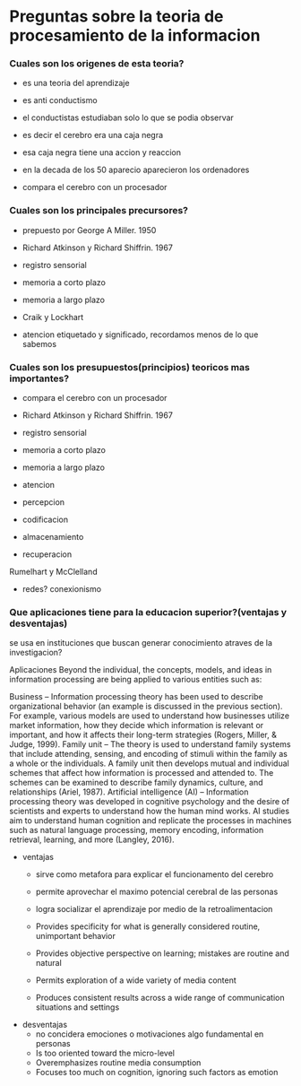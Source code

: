# Preguntas sobre la teoria de procesamiento de la informacion
### Cuales son los origenes de esta teoria?
- es una teoria del aprendizaje
- es anti conductismo
- el conductistas estudiaban solo lo que se podia observar
- es decir el cerebro era una caja negra
- esa caja negra tiene una accion y reaccion

- en la decada de los 50 aparecio aparecieron los ordenadores
- compara el cerebro con un procesador

### Cuales son los principales precursores?

- prepuesto por George A Miller. 1950

- Richard Atkinson y Richard Shiffrin. 1967
- registro sensorial 
- memoria a corto plazo
- memoria a largo plazo

- Craik y Lockhart
- atencion etiquetado y significado,
recordamos menos de lo que sabemos

### Cuales son los presupuestos(principios) teoricos mas importantes?
- compara el cerebro con un procesador

- Richard Atkinson y Richard Shiffrin. 1967
- registro sensorial 
- memoria a corto plazo
- memoria a largo plazo

- atencion
- percepcion
- codificacion
- almacenamiento
- recuperacion

Rumelhart y McClelland
- redes? conexionismo

### Que aplicaciones tiene para la educacion superior?(ventajas y desventajas)
se usa en instituciones que buscan generar conocimiento atraves de la investigacion?

Aplicaciones
Beyond the individual, the concepts, models, and ideas in information processing are being applied to various entities such as:

Business – Information processing theory has been used to describe organizational behavior (an example is discussed in the previous section). For example, various models are used to understand how businesses utilize market information, how they decide which information is relevant or important, and how it affects their long-term strategies (Rogers, Miller, & Judge, 1999).
Family unit – The theory is used to understand family systems that include attending, sensing, and encoding of stimuli within the family as a whole or the individuals. A family unit then develops mutual and individual schemes that affect how information is processed and attended to. The schemes can be examined to describe family dynamics, culture, and relationships (Ariel, 1987).
Artificial intelligence (AI) – Information processing theory was developed in cognitive psychology and the desire of scientists and experts to understand how the human mind works. AI studies aim to understand human cognition and replicate the processes in machines such as natural language processing, memory encoding, information retrieval, learning, and more (Langley, 2016).

- ventajas
    - sirve como metafora para explicar el funcionamento del cerebro
    - permite aprovechar el maximo potencial cerebral de las personas
    - logra socializar el aprendizaje por medio de la retroalimentacion

    - Provides specificity for what is generally considered routine, unimportant behavior
    - Provides objective perspective on learning; mistakes are routine and natural
    - Permits exploration of a wide variety of media content
    - Produces consistent results across a wide range of communication situations and settings
- desventajas
    - no concidera emociones o motivaciones algo fundamental en personas
    - Is too oriented toward the micro-level
    - Overemphasizes routine media consumption
    - Focuses too much on cognition, ignoring such factors as emotion


